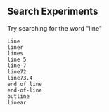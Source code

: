 ## Search Experiments
Try searching for the word "line"

```
Line
liner
lines
line 5
line-7
line72
line73.4
end of line
end-of-line
outline
linear